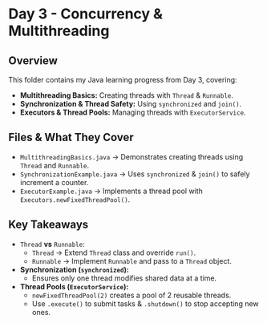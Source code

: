 # Day 3 - Concurrency & Multithreading

## Overview
This folder contains my Java learning progress from Day 3, covering:
- **Multithreading Basics:** Creating threads with `Thread` & `Runnable`.
- **Synchronization & Thread Safety:** Using `synchronized` and `join()`.
- **Executors & Thread Pools:** Managing threads with `ExecutorService`.

## Files & What They Cover
- `MultithreadingBasics.java` -> Demonstrates creating threads using `Thread` and `Runnable`.
- `SynchronizationExample.java` -> Uses `synchronized` & `join()` to safely increment a counter.
- `ExecutorExample.java` -> Implements a thread pool with `Executors.newFixedThreadPool()`.

## Key Takeaways
- `Thread` **vs** `Runnable`:
  - `Thread` -> Extend `Thread` class and override `run()`.
  - `Runnable` -> Implement `Runnable` and pass to a `Thread` object.
- **Synchronization (`synchronized`):**
  - Ensures only one thread modifies shared data at a time.
- **Thread Pools (`ExecutorService`):**
  - `newFixedThreadPool(2)` creates a pool of 2 reusable threads.
  - Use `.execute()` to submit tasks & `.shutdown()` to stop accepting new ones.